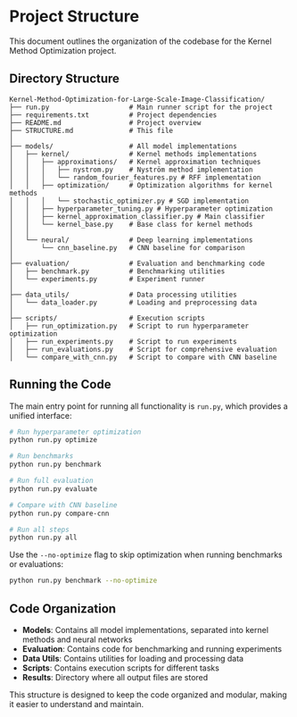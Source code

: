 # Project Structure

This document outlines the organization of the codebase for the Kernel Method Optimization project.

## Directory Structure

```
Kernel-Method-Optimization-for-Large-Scale-Image-Classification/
├── run.py                    # Main runner script for the project
├── requirements.txt          # Project dependencies
├── README.md                 # Project overview
├── STRUCTURE.md              # This file
│
├── models/                   # All model implementations
│   ├── kernel/               # Kernel methods implementations
│   │   ├── approximations/   # Kernel approximation techniques
│   │   │   ├── nystrom.py    # Nyström method implementation
│   │   │   └── random_fourier_features.py # RFF implementation
│   │   ├── optimization/     # Optimization algorithms for kernel methods
│   │   │   └── stochastic_optimizer.py # SGD implementation
│   │   ├── hyperparameter_tuning.py # Hyperparameter optimization
│   │   ├── kernel_approximation_classifier.py # Main classifier
│   │   └── kernel_base.py    # Base class for kernel methods
│   │
│   └── neural/               # Deep learning implementations
│       └── cnn_baseline.py   # CNN baseline for comparison
│
├── evaluation/               # Evaluation and benchmarking code
│   ├── benchmark.py          # Benchmarking utilities
│   └── experiments.py        # Experiment runner
│
├── data_utils/               # Data processing utilities
│   └── data_loader.py        # Loading and preprocessing data
│
├── scripts/                  # Execution scripts
│   ├── run_optimization.py   # Script to run hyperparameter optimization
│   ├── run_experiments.py    # Script to run experiments
│   ├── run_evaluations.py    # Script for comprehensive evaluation
│   └── compare_with_cnn.py   # Script to compare with CNN baseline

```

## Running the Code

The main entry point for running all functionality is `run.py`, which provides a unified interface:

```bash
# Run hyperparameter optimization
python run.py optimize

# Run benchmarks
python run.py benchmark

# Run full evaluation
python run.py evaluate

# Compare with CNN baseline
python run.py compare-cnn

# Run all steps
python run.py all
```

Use the `--no-optimize` flag to skip optimization when running benchmarks or evaluations:

```bash
python run.py benchmark --no-optimize
```

## Code Organization

- **Models**: Contains all model implementations, separated into kernel methods and neural networks
- **Evaluation**: Contains code for benchmarking and running experiments
- **Data Utils**: Contains utilities for loading and processing data
- **Scripts**: Contains execution scripts for different tasks
- **Results**: Directory where all output files are stored

This structure is designed to keep the code organized and modular, making it easier to understand and maintain.
